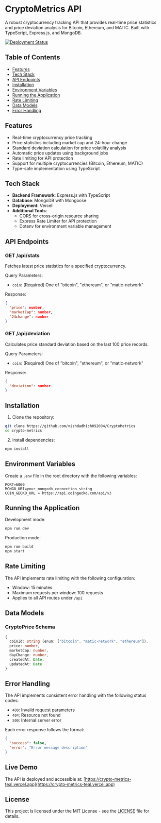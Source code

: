 # CryptoMetrics API

A robust cryptocurrency tracking API that provides real-time price statistics and price deviation analysis for Bitcoin, Ethereum, and MATIC. Built with TypeScript, Express.js, and MongoDB.

[![Deployment Status](https://img.shields.io/badge/deployment-live-success)](https://crypto-metrics-teal.vercel.app)

## Table of Contents
- [Features](#features)
- [Tech Stack](#tech-stack)
- [API Endpoints](#api-endpoints)
- [Installation](#installation)
- [Environment Variables](#environment-variables)
- [Running the Application](#running-the-application)
- [Rate Limiting](#rate-limiting)
- [Data Models](#data-models)
- [Error Handling](#error-handling)

## Features

- Real-time cryptocurrency price tracking
- Price statistics including market cap and 24-hour change
- Standard deviation calculation for price volatility analysis
- Automatic price updates using background jobs
- Rate limiting for API protection
- Support for multiple cryptocurrencies (Bitcoin, Ethereum, MATIC)
- Type-safe implementation using TypeScript

## Tech Stack

- **Backend Framework**: Express.js with TypeScript
- **Database**: MongoDB with Mongoose
- **Deployment**: Vercel
- **Additional Tools**:
  - CORS for cross-origin resource sharing
  - Express Rate Limiter for API protection
  - Dotenv for environment variable management

## API Endpoints

### GET /api/stats
Fetches latest price statistics for a specified cryptocurrency.

Query Parameters:
- `coin`: (Required) One of "bitcoin", "ethereum", or "matic-network"

Response:
```json
{
  "price": number,
  "marketCap": number,
  "24change": number
}
```

### GET /api/deviation
Calculates price standard deviation based on the last 100 price records.

Query Parameters:
- `coin`: (Required) One of "bitcoin", "ethereum", or "matic-network"

Response:
```json
{
  "deviation": number
}
```

## Installation

1. Clone the repository:
```bash
git clone https://github.com/vishdadhich092004/CryptoMetrics
cd crypto-metrics
```

2. Install dependencies:
```bash
npm install
```

## Environment Variables

Create a `.env` file in the root directory with the following variables:

```env
PORT=6060
MONGO_URI=your_mongodb_connection_string
COIN_GECKO_URL = https://api.coingecko.com/api/v3
```

## Running the Application

Development mode:
```bash
npm run dev
```

Production mode:
```bash
npm run build
npm start
```

## Rate Limiting

The API implements rate limiting with the following configuration:
- Window: 15 minutes
- Maximum requests per window: 100 requests
- Applies to all API routes under `/api`

## Data Models

### CryptoPrice Schema

```typescript
{
  coinId: string (enum: ["bitcoin", "matic-network", "ethereum"]),
  price: number,
  marketCap: number,
  dayChange: number,
  createdAt: Date,
  updatedAt: Date
}
```

## Error Handling

The API implements consistent error handling with the following status codes:

- `400`: Invalid request parameters
- `404`: Resource not found
- `500`: Internal server error

Each error response follows the format:
```json
{
  "success": false,
  "error": "Error message description"
}
```

## Live Demo

The API is deployed and accessible at: [https://crypto-metrics-teal.vercel.app](https://crypto-metrics-teal.vercel.app)

## License

This project is licensed under the MIT License - see the [LICENSE](LICENSE) file for details.
